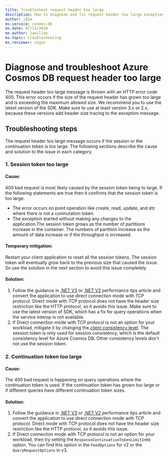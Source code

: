 ```yaml
---
title: Troubleshoot request header too large
description: How to diagnose and fix request header too large exception
author: j82w
ms.service: cosmos-db
ms.date: 07/13/2020
ms.author: jawilley
ms.topic: troubleshooting
ms.reviewer: sngun
---
```


# Diagnose and troubleshoot Azure Cosmos DB request header too large
The request header too large message is thrown with an HTTP error code 400. This error occurs if the size of the request header has grown too large and is exceeding the maximum allowed size. We recommend you to use the latest version of the SDK. Make sure to use at least version 3.x or 2.x, because these versions add header size tracing to the exception message.

## Troubleshooting steps
The request header too large message occurs if the session or the continuation token is too large. The following sections describe the cause and solution to the issue in each category.

### 1. Session token too large

#### Cause:
400 bad request is most likely caused by the session token being to large. If the following statements are true then it confirms that the session token is too large.

* The error occurs on point operation like create, read, update, and etc where there is not a coninutation token.
* The exception started without making any changes to the application.The session token grows as the number of partitions increase in the container. The numbers of partition increase as the amount of data increase or if the throughput is increased.

#### Temporary mitigation: 
Restart your client application to reset all the session tokens. The session token will eventually grow back to the previous size that caused the issue. So use the solution in the next section to avoid this issue completely.

#### Solution:
1. Follow the guidance in [.NET V3](performance-tips-dotnet-sdk-v3-sql.md) or [.NET V2](performance-tips.md) performance tips article and convert the application to use direct connection mode with TCP protocol. Direct mode with TCP protocol does not have the header size restriction like the HTTP protocol, so it avoids this issue. Make sure to use the latest version of SDK, which has a fix for query operations when the service interop is not available.
2. If Direct connection mode with TCP protocol is not an option for your workload, mitigate it by changing the [client consistency level](how-to-manage-consistency.md). The session token is only used for session consistency, which is the default consistency level for Azure Cosmos DB. Other consistency levels don't not use the session token.

### 2. Continuation token too large

#### Cause:
The 400 bad request is happening on query operations where the continuation token is used. If the continuation token has grown too large or if different queries have different continuation token sizes.
    
#### Solution:
1. Follow the guidance in [.NET V3](performance-tips-dotnet-sdk-v3-sql.md) or [.NET V2](performance-tips.md) performance tips article and convert the application to use direct connection mode with TCP protocol. Direct mode with TCP protocol does not have the header size restriction like the HTTP protocol, so it avoids this issue. 
3. If Direct connection mode with TCP protocol is not an option for your workload, then try setting the `ResponseContinuationTokenLimitInKb` option. You can find this option in the `FeedOptions` for v2 or the `QueryRequestOptions` in v3.
